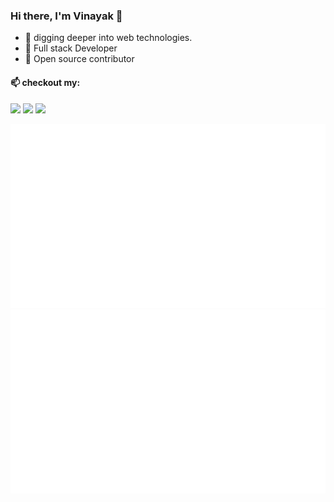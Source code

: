 ### Hi there, I'm Vinayak 👋
- 🔭 digging deeper into web technologies.
- 🌱 Full stack Developer 
- 💬 Open source contributor

#### 📫 checkout my:
<a href="https://twitter.com/Vinayak47427793"><img src="https://img.icons8.com/cute-clipart/64/000000/twitter.png"/></a> <a href="https://www.linkedin.com/in/vinayak-sharma-141096193/"><img src="https://img.icons8.com/cute-clipart/64/000000/linkedin.png"/></a>
<a href="https://vinayaksh42.medium.com/"><img src="https://img.icons8.com/bubbles/64/000000/medium-new.png"/></a>

![](https://github.com/vinayaksh42/stats/blob/master/generated/languages.svg)
![](https://github.com/vinayaksh42/stats/blob/master/generated/overview.svg)

<!--
**vinayaksh42/vinayaksh42** is a ✨ _special_ ✨ repository because its `README.md` (this file) appears on your GitHub profile.
![My github stats](https://github-readme-stats.vercel.app/api?username=vinayaksh42&show_icons=true)
Here are some ideas to get you started:

- 🔭 I’m currently working on 
- 🌱 I’m currently learning ...
- 👯 I’m looking to collaborate on ...
- 🤔 I’m looking for help with ...
- 💬 Ask me about ...
- 📫 How to reach me: ...
- 😄 Pronouns: ...
- ⚡ Fun fact: ..
-->
